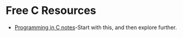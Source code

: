 # Free C Resources 
- [Programming in C notes](https://github.com/AnanthMAthreya/1st-year-resources-2022-scheme-rvce/tree/main/2nd%20sem/Programming%20in%20C(22CS23))-Start with this, and then explore further.
